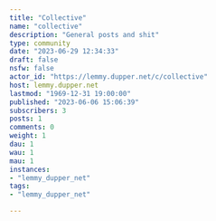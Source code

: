 ```yaml
---
title: "Collective" 
name: "collective"
description: "General posts and shit"
type: community
date: "2023-06-29 12:34:33"
draft: false
nsfw: false
actor_id: "https://lemmy.dupper.net/c/collective"
host: lemmy.dupper.net
lastmod: "1969-12-31 19:00:00"
published: "2023-06-06 15:06:39"
subscribers: 3
posts: 1
comments: 0
weight: 1
dau: 1
wau: 1
mau: 1
instances:
- "lemmy_dupper_net"
tags: 
- "lemmy_dupper_net"

---
```

